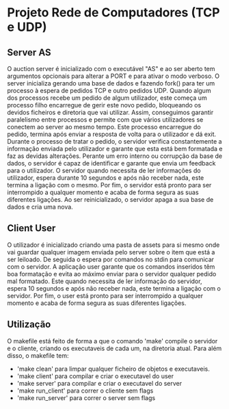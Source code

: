 
# Projeto Rede de Computadores (TCP e UDP)

## Server AS

O auction server é inicializado com o executável "AS" e ao ser aberto tem argumentos opcionais para alterar a PORT e para ativar o modo verboso.
O server inicializa gerando uma base de dados e fazendo fork() para ter um processo à espera de pedidos TCP e outro pedidos UDP. Quando algum dos processos recebe um
pedido de algum utilizador, este começa um processo filho encarregue de gerir este novo pedido, bloqueando os devidos ficheiros e diretoria que vai utilizar. Assim, conseguimos
garantir paralelismo entre processos e permite com que vários utilizadores se conectem ao server ao mesmo tempo. Este processo encarregue do pedido, termina após enviar a 
resposta de volta para o utilizador e dá exit.
Durante o processo de tratar o pedido, o servidor verifica constantemente a informação enviada pelo utilizador e garante que esta está bem formatada e faz as devidas alterações.
Perante um erro interno ou corrupção da base de dados, o servidor é capaz de identificar e garante que envia um feedback para o utilizador.
O servidor quando necessita de ler informações do utilizador, espera durante 10 segundos e após não receber nada, este termina a ligação com o mesmo.
Por fim, o servidor está pronto para ser interrompido a qualquer momento e acaba de forma segura as suas diferentes ligações. 
Ao ser reinicializado, o servidor apaga a sua base de dados e cria uma nova.

## Client User

O utilizador é inicializado criando uma pasta de assets para si mesmo onde vai guardar qualquer imagem enviada pelo server sobre o item que está a ser leiloado. De seguida
o espera por comandos no stdin para comunicar com o servidor.
A aplicação user garante que os comandos inseridos têm boa formatação e evita ao máximo enviar para o servidor qualquer pedido mal formatado.
Este quando necessita de ler informação do servidor, espera 10 segundos e após não receber nada, este termina a ligação com o servidor.
Por fim, o user está pronto para ser interrompido a qualquer momento e acaba de forma segura as suas diferentes ligações. 


## Utilização

O makefile está feito de forma a que o comando 'make' compile o servidor e o cliente, criando os executaveis de cada um,
na diretoria atual.
Para além disso, o makefile tem:
- 'make clean' para limpar qualquer ficheiro de objetos e executaveis.
- 'make client' para compilar e criar o executavel do user
- 'make server' para compilar e criar o executavel do server
- 'make run_client' para correr o cliente sem flags
- 'make run_server' para correr o server sem flags



